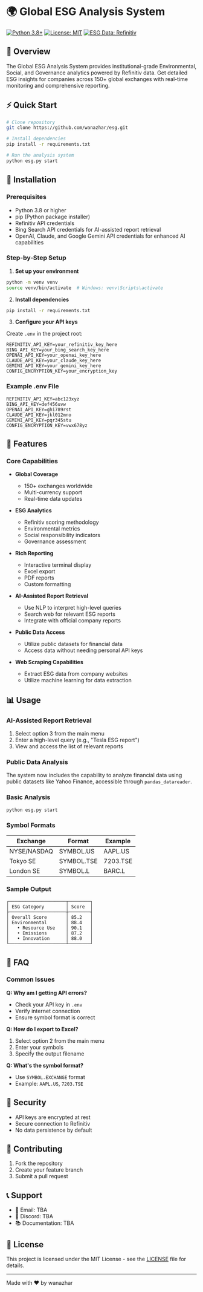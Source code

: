 # 🌍 Global ESG Analysis System

[![Python 3.8+](https://img.shields.io/badge/Python-3.8+-blue.svg)](https://www.python.org/downloads/)
[![License: MIT](https://img.shields.io/badge/License-MIT-yellow.svg)](https://opensource.org/licenses/MIT)
[![ESG Data: Refinitiv](https://img.shields.io/badge/ESG%20Data-Refinitiv-green.svg)](https://www.refinitiv.com)

## 🎯 Overview

The Global ESG Analysis System provides institutional-grade Environmental, Social, and Governance analytics powered by Refinitiv data. Get detailed ESG insights for companies across 150+ global exchanges with real-time monitoring and comprehensive reporting.

## ⚡ Quick Start

```bash
# Clone repository
git clone https://github.com/wanazhar/esg.git

# Install dependencies
pip install -r requirements.txt

# Run the analysis system
python esg.py start
```

## 🔧 Installation

### Prerequisites
- Python 3.8 or higher
- pip (Python package installer)
- Refinitiv API credentials
- Bing Search API credentials for AI-assisted report retrieval
- OpenAI, Claude, and Google Gemini API credentials for enhanced AI capabilities

### Step-by-Step Setup

1. **Set up your environment**
```bash
python -m venv venv
source venv/bin/activate  # Windows: venv\Scripts\activate
```

2. **Install dependencies**
```bash
pip install -r requirements.txt
```

3. **Configure your API keys**
   
Create `.env` in the project root:
```env
REFINITIV_API_KEY=your_refinitiv_key_here
BING_API_KEY=your_bing_search_key_here
OPENAI_API_KEY=your_openai_key_here
CLAUDE_API_KEY=your_claude_key_here
GEMINI_API_KEY=your_gemini_key_here
CONFIG_ENCRYPTION_KEY=your_encryption_key
```

### Example .env File
```env
REFINITIV_API_KEY=abc123xyz
BING_API_KEY=def456uvw
OPENAI_API_KEY=ghi789rst
CLAUDE_API_KEY=jkl012mno
GEMINI_API_KEY=pqr345stu
CONFIG_ENCRYPTION_KEY=vwx678yz
```

## 🌟 Features

### Core Capabilities
- **Global Coverage** 
  - 150+ exchanges worldwide
  - Multi-currency support
  - Real-time data updates

- **ESG Analytics**
  - Refinitiv scoring methodology
  - Environmental metrics
  - Social responsibility indicators
  - Governance assessment

- **Rich Reporting**
  - Interactive terminal display
  - Excel export
  - PDF reports
  - Custom formatting

- **AI-Assisted Report Retrieval**
  - Use NLP to interpret high-level queries
  - Search web for relevant ESG reports
  - Integrate with official company reports

- **Public Data Access**
  - Utilize public datasets for financial data
  - Access data without needing personal API keys

- **Web Scraping Capabilities**
  - Extract ESG data from company websites
  - Utilize machine learning for data extraction

## 📊 Usage

### AI-Assisted Report Retrieval
1. Select option 3 from the main menu
2. Enter a high-level query (e.g., "Tesla ESG report")
3. View and access the list of relevant reports

### Public Data Analysis
The system now includes the capability to analyze financial data using public datasets like Yahoo Finance, accessible through `pandas_datareader`.

### Basic Analysis
```bash
python esg.py start
```

### Symbol Formats

| Exchange | Format | Example |
|----------|---------|---------|
| NYSE/NASDAQ | SYMBOL.US | AAPL.US |
| Tokyo SE | SYMBOL.TSE | 7203.TSE |
| London SE | SYMBOL.L | BARC.L |

### Sample Output
```
┌─────────────────────┬────────┐
│ ESG Category        │ Score  │
├─────────────────────┼────────┤
│ Overall Score       │ 85.2   │
│ Environmental       │ 88.4   │
│   • Resource Use    │ 90.1   │
│   • Emissions       │ 87.2   │
│   • Innovation      │ 88.0   │
└─────────────────────┴────────┘
```

## 🤔 FAQ

### Common Issues

**Q: Why am I getting API errors?**
- Check your API key in `.env`
- Verify internet connection
- Ensure symbol format is correct

**Q: How do I export to Excel?**
1. Select option 2 from the main menu
2. Enter your symbols
3. Specify the output filename

**Q: What's the symbol format?**
- Use `SYMBOL.EXCHANGE` format
- Example: `AAPL.US`, `7203.TSE`

## 🔐 Security

- API keys are encrypted at rest
- Secure connection to Refinitiv
- No data persistence by default

## 🤝 Contributing

1. Fork the repository
2. Create your feature branch
3. Submit a pull request

## 📞 Support

- 📧 Email: TBA
- 💬 Discord: TBA
- 📚 Documentation: TBA

## 📜 License

This project is licensed under the MIT License - see the [LICENSE](LICENSE) file for details.

---

Made with ❤️ by wanazhar
